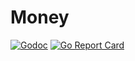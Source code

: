 # Money

[![Godoc](https://img.shields.io/badge/godoc-money-blue.svg)](https://godoc.org/github.com/mpwalkerdine/money)
[![Go Report Card](https://goreportcard.com/badge/github.com/mpwalkerdine/money)](https://goreportcard.com/badge/github.com/mpwalkerdine/money)